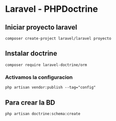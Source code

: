 # Laravel - PHPDoctrine

## Iniciar proyecto laravel
```composer create-project laravel/laravel proyecto```

## Instalar doctrine
```composer require laravel-doctrine/orm```

### Activamos la configuracion
```php artisan vendor:publish --tag="config"```

## Para crear la BD
```php artisan doctrine:schema:create```